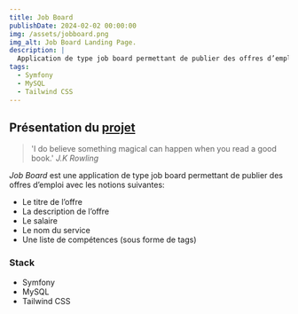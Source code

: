 ```yaml
---
title: Job Board
publishDate: 2024-02-02 00:00:00
img: /assets/jobboard.png
img_alt: Job Board Landing Page.
description: |
  Application de type job board permettant de publier des offres d’emploi
tags:
  - Symfony
  - MySQL
  - Tailwind CSS
---
```


## Présentation du [projet](https://github.com/LuluBouron/JobBoard)


> 'I do believe something magical can happen when you read a good book.' *J.K Rowling*

_Job Board_ est une application de type job board permettant de publier des offres d’emploi avec les notions suivantes:
* Le titre de l’offre
* La description de l’offre
* Le salaire
* Le nom du service
* Une liste de compétences (sous forme de tags)

### Stack

* Symfony 
* MySQL
* Tailwind CSS




